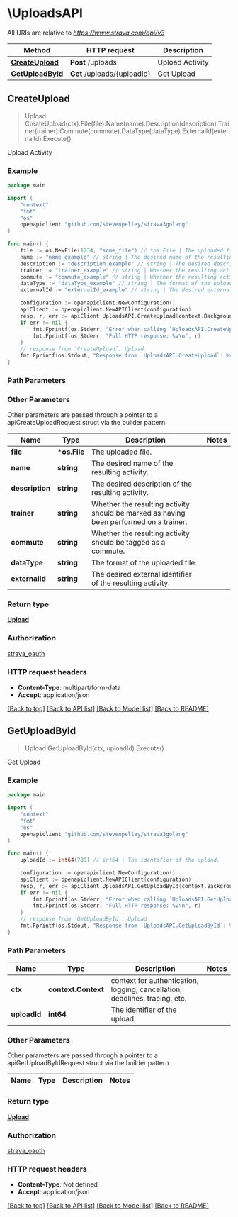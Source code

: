 # \UploadsAPI

All URIs are relative to *https://www.strava.com/api/v3*

Method | HTTP request | Description
------------- | ------------- | -------------
[**CreateUpload**](UploadsAPI.md#CreateUpload) | **Post** /uploads | Upload Activity
[**GetUploadById**](UploadsAPI.md#GetUploadById) | **Get** /uploads/{uploadId} | Get Upload



## CreateUpload

> Upload CreateUpload(ctx).File(file).Name(name).Description(description).Trainer(trainer).Commute(commute).DataType(dataType).ExternalId(externalId).Execute()

Upload Activity



### Example

```go
package main

import (
    "context"
    "fmt"
    "os"
    openapiclient "github.com/stevenpelley/strava3golang"
)

func main() {
    file := os.NewFile(1234, "some_file") // *os.File | The uploaded file. (optional)
    name := "name_example" // string | The desired name of the resulting activity. (optional)
    description := "description_example" // string | The desired description of the resulting activity. (optional)
    trainer := "trainer_example" // string | Whether the resulting activity should be marked as having been performed on a trainer. (optional)
    commute := "commute_example" // string | Whether the resulting activity should be tagged as a commute. (optional)
    dataType := "dataType_example" // string | The format of the uploaded file. (optional)
    externalId := "externalId_example" // string | The desired external identifier of the resulting activity. (optional)

    configuration := openapiclient.NewConfiguration()
    apiClient := openapiclient.NewAPIClient(configuration)
    resp, r, err := apiClient.UploadsAPI.CreateUpload(context.Background()).File(file).Name(name).Description(description).Trainer(trainer).Commute(commute).DataType(dataType).ExternalId(externalId).Execute()
    if err != nil {
        fmt.Fprintf(os.Stderr, "Error when calling `UploadsAPI.CreateUpload``: %v\n", err)
        fmt.Fprintf(os.Stderr, "Full HTTP response: %v\n", r)
    }
    // response from `CreateUpload`: Upload
    fmt.Fprintf(os.Stdout, "Response from `UploadsAPI.CreateUpload`: %v\n", resp)
}
```

### Path Parameters



### Other Parameters

Other parameters are passed through a pointer to a apiCreateUploadRequest struct via the builder pattern


Name | Type | Description  | Notes
------------- | ------------- | ------------- | -------------
 **file** | ***os.File** | The uploaded file. | 
 **name** | **string** | The desired name of the resulting activity. | 
 **description** | **string** | The desired description of the resulting activity. | 
 **trainer** | **string** | Whether the resulting activity should be marked as having been performed on a trainer. | 
 **commute** | **string** | Whether the resulting activity should be tagged as a commute. | 
 **dataType** | **string** | The format of the uploaded file. | 
 **externalId** | **string** | The desired external identifier of the resulting activity. | 

### Return type

[**Upload**](Upload.md)

### Authorization

[strava_oauth](../README.md#strava_oauth)

### HTTP request headers

- **Content-Type**: multipart/form-data
- **Accept**: application/json

[[Back to top]](#) [[Back to API list]](../README.md#documentation-for-api-endpoints)
[[Back to Model list]](../README.md#documentation-for-models)
[[Back to README]](../README.md)


## GetUploadById

> Upload GetUploadById(ctx, uploadId).Execute()

Get Upload



### Example

```go
package main

import (
    "context"
    "fmt"
    "os"
    openapiclient "github.com/stevenpelley/strava3golang"
)

func main() {
    uploadId := int64(789) // int64 | The identifier of the upload.

    configuration := openapiclient.NewConfiguration()
    apiClient := openapiclient.NewAPIClient(configuration)
    resp, r, err := apiClient.UploadsAPI.GetUploadById(context.Background(), uploadId).Execute()
    if err != nil {
        fmt.Fprintf(os.Stderr, "Error when calling `UploadsAPI.GetUploadById``: %v\n", err)
        fmt.Fprintf(os.Stderr, "Full HTTP response: %v\n", r)
    }
    // response from `GetUploadById`: Upload
    fmt.Fprintf(os.Stdout, "Response from `UploadsAPI.GetUploadById`: %v\n", resp)
}
```

### Path Parameters


Name | Type | Description  | Notes
------------- | ------------- | ------------- | -------------
**ctx** | **context.Context** | context for authentication, logging, cancellation, deadlines, tracing, etc.
**uploadId** | **int64** | The identifier of the upload. | 

### Other Parameters

Other parameters are passed through a pointer to a apiGetUploadByIdRequest struct via the builder pattern


Name | Type | Description  | Notes
------------- | ------------- | ------------- | -------------


### Return type

[**Upload**](Upload.md)

### Authorization

[strava_oauth](../README.md#strava_oauth)

### HTTP request headers

- **Content-Type**: Not defined
- **Accept**: application/json

[[Back to top]](#) [[Back to API list]](../README.md#documentation-for-api-endpoints)
[[Back to Model list]](../README.md#documentation-for-models)
[[Back to README]](../README.md)

